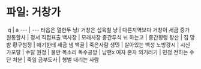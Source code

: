# 파일: 거창가
​
 q  | a
--- | ---
타읍은 열한두 냥/ 거창은 십육칠 냥			| 다른지역보다 거창이 세금 증가
원통할사			| 정서 직접표출
백사장			| 모래사장
중간투식 뉘 하는고			| 중간횡령
탕산			| 집 망함
황구첨정			| 애기한테 세금 냄
백골			| 죽은사람
생민			| 살아있는 백성
노방강시			| 시신
가포탈			| 수탈
원정			| 불만 목소리
독수공방			| 남편x 여자 혼자
외기러기			| 민정 전하는 수단
처분			| 죽임
금부도사			| 형벌 내리는 사람